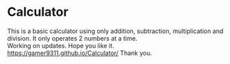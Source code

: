 # Calculator

This is a basic calculator using only addition, subtraction, multiplication and division. It only operates 2 numbers at a time.                                           
                                                                  Working on updates.
                                                                   Hope you like it.                                                                  
                                                          https://gamer9311.github.io/Calculator/
                                                                      Thank you.

